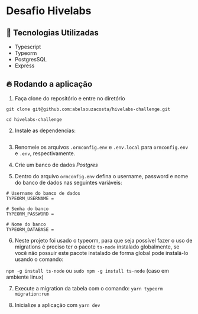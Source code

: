 # Desafio Hivelabs

## 🤖 Tecnologias Utilizadas

- Typescript
- Typeorm
- PostgresSQL
- Express

## 🔥 Rodando a aplicação

1. Faça clone do repositório e entre no diretório

```
git clone git@github.com:abelsouzacosta/hivelabs-challenge.git

cd hivelabs-challenge

```

2. Instale as dependencias:

```yarn

```

3. Renomeie os arquivos `.ormconfig.env` e `.env.local` para `ormconfig.env` e `.env`, respectivamente.

4. Crie um banco de dados _Postgres_

5. Dentro do arquivo `ormconfig.env` defina o username, password e nome do banco de dados nas seguintes variáveis:

```
# Username do banco de dados
TYPEORM_USERNAME =

# Senha do banco
TYPEORM_PASSWORD =

# Nome do banco
TYPEORM_DATABASE =

```

6. Neste projeto foi usado o typeorm, para que seja possível fazer o uso de migrations é preciso ter o pacote `ts-node` instalado globalmente, se você não possuir este pacote instalado de forma global pode instalá-lo usando o comando:

`npm -g install ts-node` ou `sudo npm -g install ts-node` (caso em ambiente linux)

7. Execute a migration da tabela com o comando: `yarn typeorm migration:run`

8. Inicialize a aplicação com `yarn dev`
